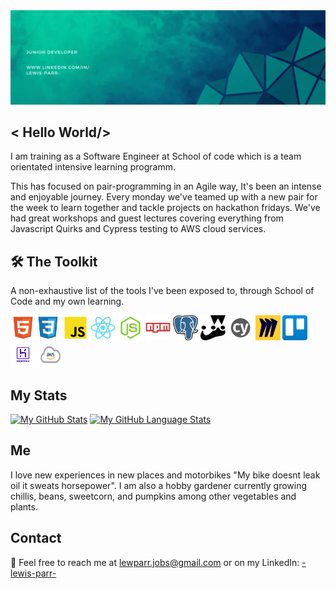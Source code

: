<img src="./Green Modern Geometric Corporate Linkedin Banner.gif" alt="My Header GIF" width="100%" height="50%">

## < Hello World/>


I am training as a Software Engineer at School of code which is a team orientated intensive learning programm.

This has focused on pair-programming in an Agile way, It's been an intense and enjoyable journey. Every monday we've teamed up with a new pair for the week to learn together and tackle projects on hackathon fridays. We've had great workshops and guest lectures covering everything from Javascript Quirks and Cypress testing to AWS cloud services.

## 🛠 The Toolkit

A non-exhaustive list of the tools I've been exposed to, through School of Code and my own learning.

<img src="./html.png" alt="HTML icon" height="40em" width="40em"/><img src="./css.png" alt="css icon" height="40em" width="40em"/>
<img src="./JS.png" alt="JS icon" height="40em" width="40em"/>
<img src="./React.png" alt="React icon" height="40em" width="40em"/>
<img src="./node.png" alt="node icon" height="40em" width="40em"/>
<img src="./npm.png" alt="NPM icon" height="40em" width="40em" />
<img src="./PostfreSQL.png" alt=" postgresql icon" height="40em" width="40em"/>
<img src="./jest_icon_132281.png" alt=" jesticon" height="40em" width="40em"/>
<img src="./cypress.png" alt="Cypress icon" height="40em" width="40em"/>
<img src="./miro.png" alt="Miro icon" height="40em" width="40em"/>
<img src="./Trello.png" alt="Trello icon" height="40em" width="40em"/>
<img src="./Heroku.png" alt="Heroku icon" height="40em" width="40em"/>
<img src="./aws-logo.png" alt="aws icon" height="40em" width="40em"/>

## My Stats

[![My GitHub Stats](https://github-readme-stats.vercel.app/api/?username=Le-w-is&count_private=true&theme=tokyonight&showicons=true)]()
[![My GitHub Language Stats](https://github-readme-stats.vercel.app/api/top-langs/?username=Le-w-is&langs_count=5&theme=tokyonight)]()

## Me

I love new experiences in new places and motorbikes "My bike doesnt leak oil it sweats horsepower". I am also a hobby gardener currently growing chillis, beans, sweetcorn, and pumpkins among other vegetables and plants.

## Contact

📩 Feel free to reach me at lewparr.jobs@gmail.com or on my LinkedIn: <a href="www.linkedin.com/in-lewis-parr-">-lewis-parr-</a>

<!---
Le-w-is/Le-w-is is a ✨ special ✨ repository because its `README.md` (this file) appears on your GitHub profile.
You can click the Preview link to take a look at your changes.
--->
